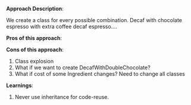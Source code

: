 **Approach Description**:

We create a class for every possible combination. Decaf with chocolate espresso with extra coffee decaf espresso....

**Pros of this approach**:

**Cons of this approach**:

1. Class explosion
2. What if we want to create DecafWithDoubleChocolate?
3. What if cost of some Ingredient changes? Need to change all classes

**Learnings**:

1. Never use inheritance for code-reuse.
